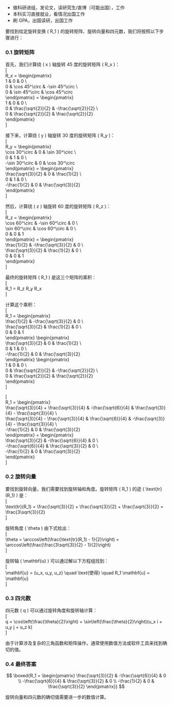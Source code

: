- 做科研进组，发论文，读研究生/直博（可能出国），工作
- 本科实习直接就业，看情况出国工作
- 刷 GPA，出国读研，出国工作

要找到给定旋转变换 \( R_1 \) 的旋转矩阵、旋转向量和四元数，我们将按照以下步骤进行：

### 0.1 旋转矩阵

首先，我们计算绕 \( x \) 轴旋转 45 度的旋转矩阵 \( R_x \)：  
\[  
R_x = \begin{pmatrix}  
1 & 0 & 0 \\  
0 & \cos 45^\circ & -\sin 45^\circ \\  
0 & \sin 45^\circ & \cos 45^\circ  
\end{pmatrix} = \begin{pmatrix}  
1 & 0 & 0 \\  
0 & \frac{\sqrt{2}}{2} & -\frac{\sqrt{2}}{2} \\  
0 & \frac{\sqrt{2}}{2} & \frac{\sqrt{2}}{2}  
\end{pmatrix}  
\]

接下来，计算绕 \( y \) 轴旋转 30 度的旋转矩阵 \( R_y \)：  
\[  
R_y = \begin{pmatrix}  
\cos 30^\circ & 0 & \sin 30^\circ \\  
0 & 1 & 0 \\  
-\sin 30^\circ & 0 & \cos 30^\circ  
\end{pmatrix} = \begin{pmatrix}  
\frac{\sqrt{3}}{2} & 0 & \frac{1}{2} \\  
0 & 1 & 0 \\  
-\frac{1}{2} & 0 & \frac{\sqrt{3}}{2}  
\end{pmatrix}  
\]

然后，计算绕 \( z \) 轴旋转 60 度的旋转矩阵 \( R_z \)：  
\[  
R_z = \begin{pmatrix}  
\cos 60^\circ & -\sin 60^\circ & 0 \\  
\sin 60^\circ & \cos 60^\circ & 0 \\  
0 & 0 & 1  
\end{pmatrix} = \begin{pmatrix}  
\frac{1}{2} & -\frac{\sqrt{3}}{2} & 0 \\  
\frac{\sqrt{3}}{2} & \frac{1}{2} & 0 \\  
0 & 0 & 1  
\end{pmatrix}  
\]

最终的旋转矩阵 \( R_1 \) 是这三个矩阵的乘积：  
\[  
R_1 = R_z R_y R_x  
\]

计算这个乘积：  
\[  
R_1 = \begin{pmatrix}  
\frac{1}{2} & -\frac{\sqrt{3}}{2} & 0 \\  
\frac{\sqrt{3}}{2} & \frac{1}{2} & 0 \\  
0 & 0 & 1  
\end{pmatrix} \begin{pmatrix}  
\frac{\sqrt{3}}{2} & 0 & \frac{1}{2} \\  
0 & 1 & 0 \\  
-\frac{1}{2} & 0 & \frac{\sqrt{3}}{2}  
\end{pmatrix} \begin{pmatrix}  
1 & 0 & 0 \\  
0 & \frac{\sqrt{2}}{2} & -\frac{\sqrt{2}}{2} \\  
0 & \frac{\sqrt{2}}{2} & \frac{\sqrt{2}}{2}  
\end{pmatrix}  
\]

\[  
R_1 = \begin{pmatrix}  
\frac{\sqrt{3}}{4} + \frac{\sqrt{3}}{4} & -\frac{\sqrt{6}}{4} & \frac{\sqrt{3}}{4} - \frac{\sqrt{3}}{4} \\  
\frac{\sqrt{3}}{4} - \frac{\sqrt{3}}{4} & \frac{\sqrt{6}}{4} & -\frac{\sqrt{3}}{4} - \frac{\sqrt{3}}{4} \\  
-\frac{1}{2} & 0 & \frac{\sqrt{3}}{2}  
\end{pmatrix} = \begin{pmatrix}  
\frac{\sqrt{3}}{2} & -\frac{\sqrt{6}}{4} & 0 \\  
-\frac{\sqrt{6}}{4} & \frac{\sqrt{3}}{2} & 0 \\  
-\frac{1}{2} & 0 & \frac{\sqrt{3}}{2}  
\end{pmatrix}  
\]

### 0.2 旋转向量

要找到旋转向量，我们需要找到旋转轴和角度。旋转矩阵 \( R_1 \) 的迹 \( \text{tr}(R_1) \) 是：  
\[  
\text{tr}(R_1) = \frac{\sqrt{3}}{2} + \frac{\sqrt{3}}{2} + \frac{\sqrt{3}}{2} = \frac{3\sqrt{3}}{2}  
\]

旋转角度 \( \theta \) 由下式给出：  
\[  
\theta = \arccos\left(\frac{\text{tr}(R_1) - 1}{2}\right) = \arccos\left(\frac{\frac{3\sqrt{3}}{2} - 1}{2}\right)  
\]

旋转轴 \( \mathbf{u} \) 可以通过解以下方程组找到：  
\[  
\mathbf{u} = (u_x, u_y, u_z) \quad \text{使得} \quad R_1 \mathbf{u} = \mathbf{u}  
\]

### 0.3 四元数

四元数 \( q \) 可以通过旋转角度和旋转轴计算：  
\[  
q = \cos\left(\frac{\theta}{2}\right) + \sin\left(\frac{\theta}{2}\right)(u_x i + u_y j + u_z k)  
\]

由于计算涉及复杂的三角函数和矩阵操作，通常使用数值方法或软件工具来找到确切的值。

### 0.4 最终答案

$$
\boxed{R_1 = \begin{pmatrix}
\frac{\sqrt{3}}{2} & -\frac{\sqrt{6}}{4} & 0 \\
-\frac{\sqrt{6}}{4} & \frac{\sqrt{3}}{2} & 0 \\
-\frac{1}{2} & 0 & \frac{\sqrt{3}}{2}
\end{pmatrix}}
$$

旋转向量和四元数的确切值需要进一步的数值计算。
